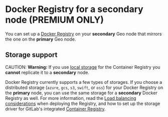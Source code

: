 # Docker Registry for a secondary node **(PREMIUM ONLY)**

You can set up a [Docker Registry] on your
**secondary** Geo node that mirrors the one on the **primary** Geo node.

## Storage support

CAUTION: **Warning:**
If you use [local storage][registry-storage]
for the Container Registry you **cannot** replicate it to a **secondary** node.

Docker Registry currently supports a few types of storages. If you choose a
distributed storage (`azure`, `gcs`, `s3`, `swift`, or `oss`) for your Docker
Registry on the **primary** node, you can use the same storage for a **secondary**
Docker Registry as well. For more information, read the
[Load balancing considerations][registry-load-balancing]
when deploying the Registry, and how to set up the storage driver for GitLab's
integrated [Container Registry][registry-storage].

[ee]: https://about.gitlab.com/pricing/
[Docker Registry]: https://docs.docker.com/registry/
[registry-storage]: ../../container_registry.md#container-registry-storage-driver
[registry-load-balancing]: https://docs.docker.com/registry/deploying/#load-balancing-considerations
